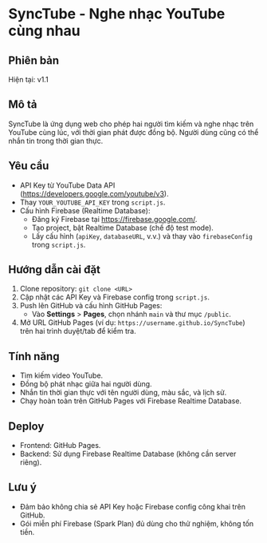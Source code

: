 # SyncTube - Nghe nhạc YouTube cùng nhau

## Phiên bản
Hiện tại: v1.1

## Mô tả
SyncTube là ứng dụng web cho phép hai người tìm kiếm và nghe nhạc trên YouTube cùng lúc, với thời gian phát được đồng bộ. Người dùng cũng có thể nhắn tin trong thời gian thực.

## Yêu cầu
- API Key từ YouTube Data API (https://developers.google.com/youtube/v3).
- Thay `YOUR_YOUTUBE_API_KEY` trong `script.js`.
- Cấu hình Firebase (Realtime Database):
  - Đăng ký Firebase tại https://firebase.google.com/.
  - Tạo project, bật Realtime Database (chế độ test mode).
  - Lấy cấu hình (`apiKey`, `databaseURL`, v.v.) và thay vào `firebaseConfig` trong `script.js`.

## Hướng dẫn cài đặt
1. Clone repository: `git clone <URL>`
2. Cập nhật các API Key và Firebase config trong `script.js`.
3. Push lên GitHub và cấu hình GitHub Pages:
   - Vào **Settings** > **Pages**, chọn nhánh `main` và thư mục `/public`.
4. Mở URL GitHub Pages (ví dụ: `https://username.github.io/SyncTube`) trên hai trình duyệt/tab để kiểm tra.

## Tính năng
- Tìm kiếm video YouTube.
- Đồng bộ phát nhạc giữa hai người dùng.
- Nhắn tin thời gian thực với tên người dùng, màu sắc, và lịch sử.
- Chạy hoàn toàn trên GitHub Pages với Firebase Realtime Database.

## Deploy
- Frontend: GitHub Pages.
- Backend: Sử dụng Firebase Realtime Database (không cần server riêng).

## Lưu ý
- Đảm bảo không chia sẻ API Key hoặc Firebase config công khai trên GitHub.
- Gói miễn phí Firebase (Spark Plan) đủ dùng cho thử nghiệm, không tốn tiền.